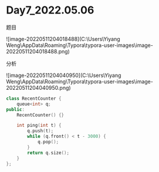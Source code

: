 # Day7_2022.05.06

题目

![image-20220511204018488](C:\Users\Yiyang Weng\AppData\Roaming\Typora\typora-user-images\image-20220511204018488.png)

分析

![image-20220511204040950](C:\Users\Yiyang Weng\AppData\Roaming\Typora\typora-user-images\image-20220511204040950.png)

```c++
class RecentCounter {
    queue<int> q;
public:
    RecentCounter() {}

    int ping(int t) {
        q.push(t);
        while (q.front() < t - 3000) {
            q.pop();
        }
        return q.size();
    }
};
```

